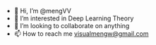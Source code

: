 - 👋 Hi, I’m @mengVV
- 👀 I’m interested in Deep Learning Theory
- 💞️ I’m looking to collaborate on anything
- 📫 How to reach me visualmengw@gmail.com
<!---
mengVV/mengVV is a ✨ special ✨ repository because its `README.md` (this file) appears on your GitHub profile.
You can click the Preview link to take a look at your changes.
--->
